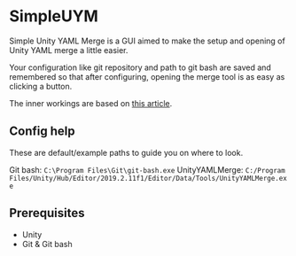 # SimpleUYM
Simple Unity YAML Merge is a GUI aimed to make the setup and opening of Unity YAML merge a little easier.

Your configuration like git repository and path to git bash are saved and remembered so that after configuring, opening the merge tool is as easy as clicking a button.

The inner workings are based on [this article](https://learn.unity.com/tutorial/working-with-yamlmerge).

## Config help
These are default/example paths to guide you on where to look.

Git bash: `C:\Program Files\Git\git-bash.exe`
UnityYAMLMerge: `C:/Program Files/Unity/Hub/Editor/2019.2.11f1/Editor/Data/Tools/UnityYAMLMerge.exe`

## Prerequisites

- Unity
- Git & Git bash 
